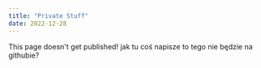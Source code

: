 ```yaml
---
title: "Private Stuff"
date: 2022-12-28
---
```


This page doesn't get published!
jak tu coś napisze to tego nie będzie na githubie?